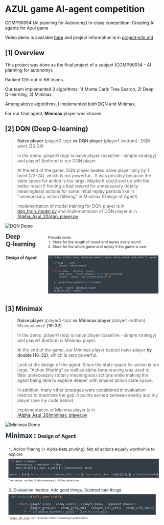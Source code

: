 # AZUL game AI-agent competition
COMP90054 (AI planning for Autonomy) In-class competition: Creating AI agents for Azul game

Video demo is available [here](https://youtu.be/vctpCTW8iWU) and project information is in [project-info.md](https://github.com/kaiyoo/AI-azul/blob/master/project-info.md)


## [1] Overview
This project was done as the final project of a subject (COMP90054 - AI planning for autonomy). 

Ranked 12th out of 68 teams. 

Our team implemented 3 algorithms: 1) Monte Carlo Tree Search, 2) Deep Q-learning, 3) Minimax.

Among above algorithms, I implemented both DQN and Minimax.

For our final agent, **Minimax** player was chosen. 

## [2] DQN (Deep Q-learning)
> **Naive player** (player0-top)  **vs**  **DQN player** (player1-bottom) : DQN won! (23-24)
> 
> In the demo, player0 (top) is naive player (baseline - simple strategy) and player1 (bottom) is our DQN player.
> 
> At the end of the game, DQN player beated naive player only by 1 point (23-24), which is not powerful... It was possibly because the state space for action is too large. Maybe it could end up with the better result if forcing a bad reward for unnecessary (totally meaningless) actions for some initial replay periods like in "unnecessary action filtering" in Minimax (Design of Agent).
> 
> Implementation of model training for DQN player is in [dqn_train_model.py](dqn_train_model.py) and implementation of DQN player is in [/Alpha_Azul_20/dqn_player.py](players/Alpha_Azul_20/dqn_player.py)
> 

![DQN Demo](img/dqn_demo.gif)

![alt text](img/dqn_design.PNG)


## [3] Minimax
> **Naive player** (player0-top)  **vs**  **Minimax player** (player1-bottom) : Minimax won! **(16-32)**
> 
> In the demo, player0 (top) is naive player (baseline - simple strategy) and player1 (bottom) is Minimax player.
> 
> At the end of the game, our Minimax player beated naive player **by double (16-32)**, which is very powerful.
> 
> Look at the design of the agent. Since the state space for action is too large, "Action filtering" as well as alpha-beta pruning was used to filter unnecessary (totally meaningless) actions while making the agent being able to explore deeper with smaller action state space.
> 
> In addition, many other strateges were considered in evaluation metrics to maximize the gap in points earned between enemy and my player (see my code below).
> 
> Implementation of Minimax player is in [/Alpha_Azul_20/minimax_player.py](players/Alpha_Azul_20/minimax_player.py)
> 

![Minimax Demo](img/minimax_demo.gif)

![alt text](img/minimax_design.PNG)

